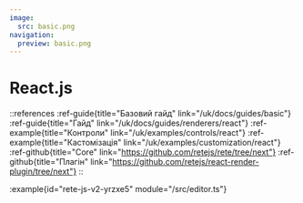 ```yaml
---
image:
  src: basic.png
navigation:
  preview: basic.png
---
```


# React.js

::references
:ref-guide{title="Базовий гайд" link="/uk/docs/guides/basic"}
:ref-guide{title="Гайд" link="/uk/docs/guides/renderers/react"}
:ref-example{title="Контроли" link="/uk/examples/controls/react"}
:ref-example{title="Кастомізація" link="/uk/examples/customization/react"}
:ref-github{title="Core" link="https://github.com/retejs/rete/tree/next"}
:ref-github{title="Плагін" link="https://github.com/retejs/react-render-plugin/tree/next"}
::

:example{id="rete-js-v2-yrzxe5" module="/src/editor.ts"}
